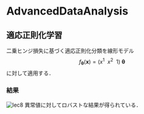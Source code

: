 # AdvancedDataAnalysis
## 適応正則化学習
二乗ヒンジ損失に基づく適応正則化分類を線形モデル
$$
f_{\bm{\theta}}(\bm{x}) = \left( x^1 \ \ x^2\ \  1\right)\ \bm{\theta}
$$
に対して適用する．
### 結果
![lec8](https://raw.github.com/wiki/kento-forest/AdvancedDataAnalysis/master/output/Lec8/result.png)
異常値に対してロバストな結果が得られている．

